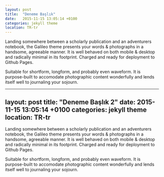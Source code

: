 ```yaml
---
layout: post
title:  "Deneme Başlık"
date:   2015-11-15 13:05:14 +0100
categories: jekyll theme
location: TR-tr
---
```


Landing somewhere between a scholarly publication and an adventurers notebook, the Galileo theme presents your words & photographs in a handsome, agreeable manner. It is well behaved on both mobile & desktop and radically minimal in its footprint. Charged and ready for deployment to Github Pages.

Suitable for shortform, longform, and probably even waveform. It is purpose-built to accomodate photographic content wonderfully and lends itself well to journaling your sojourn.


---
layout: post
title:  "Deneme Başlık 2"
date:   2015-11-15 13:05:14 +0100
categories: jekyll theme
location: TR-tr
---

Landing somewhere between a scholarly publication and an adventurers notebook, the Galileo theme presents your words & photographs in a handsome, agreeable manner. It is well behaved on both mobile & desktop and radically minimal in its footprint. Charged and ready for deployment to Github Pages.

Suitable for shortform, longform, and probably even waveform. It is purpose-built to accomodate photographic content wonderfully and lends itself well to journaling your sojourn.
